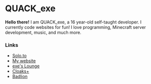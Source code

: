 # QUACK_exe

**Hello there!** I am QUACK_exe, a 16 year-old self-taught developer. I currently code websites for fun!
I love programming, Minecraft server development, music, and much more.

### Links

  * [Solo.to](https://solo.to/quack/)
  * [My website](https://quack.codes/)
  * [exe's Lounge](https://exelounge.net)
  * [Cloaks+](https://cloaks.plus/)
  * [Badlion](https://badlion.net/)
